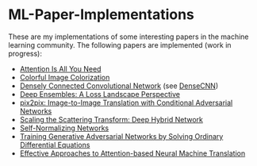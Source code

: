 # ML-Paper-Implementations

These are my implementations of some interesting papers in the machine learning community. The following papers are implemented (work in progress):

- [Attention Is All You Need](https://arxiv.org/abs/1706.03762)
- [Colorful Image Colorization](https://arxiv.org/abs/1603.08511)
- [Densely Connected Convolutional Network](https://arxiv.org/abs/1608.06993) (see [DenseCNN](https://github.com/g12bftd/AI-ML-Paper-Implementations/tree/main/DenseCNN))
- [Deep Ensembles: A Loss Landscape Perspective](https://arxiv.org/pdf/1912.02757.pdf)
- [pix2pix: Image-to-Image Translation with Conditional Adversarial Networks](https://arxiv.org/pdf/1611.07004v1.pdf)
- [Scaling the Scattering Transform: Deep Hybrid Network](https://arxiv.org/abs/1703.08961) 
- [Self-Normalizing Networks](https://arxiv.org/pdf/1706.02515.pdf)
- [Training Generative Adversarial Networks by Solving Ordinary Differential Equations](https://proceedings.neurips.cc/paper/2020/file/3c8f9a173f749710d6377d3150cf90da-Paper.pdf)
- [Effective Approaches to Attention-based Neural Machine Translation](https://arxiv.org/abs/1508.04025)


